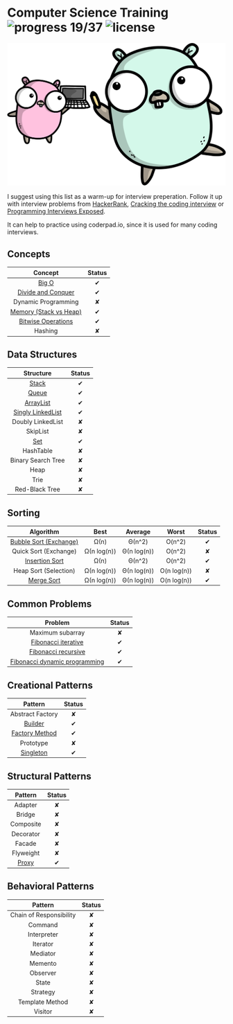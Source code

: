 # Computer Science Training ![progress 19/37](https://img.shields.io/badge/progress-51%25-blue) ![license](https://img.shields.io/github/license/kardolus/cs-training)

![gopher from ashleymcnamara](https://raw.githubusercontent.com/ashleymcnamara/gophers/master/TEACHING_GOPHER.png "Logo Title Text 1")

I suggest using this list as a warm-up for interview preperation. Follow it up with interview problems from [HackerRank](https://www.hackerrank.com/interview/interview-preparation-kit), [Cracking the coding interview](http://www.crackingthecodinginterview.com/) or [Programming Interviews Exposed](https://www.oreilly.com/library/view/programming-interviews-exposed/9781118283400/). 

It can help to practice using coderpad.io, since it is used for many coding interviews.

## Concepts
| Concept | Status |
|:-------:|:------:|
| [Big O](/concepts/bigO.md) | ✔ |
| [Divide and Conquer](/concepts/divide_and_conquer.md) | ✔ |
| Dynamic Programming | ✘ |
| [Memory (Stack vs Heap)](/concepts/memory_stack_heap.md)| ✔ |
| [Bitwise Operations](/concepts/bitwise.go) | ✔ |
| Hashing | ✘ |

## Data Structures
| Structure | Status |
|:-------:|:------:|
| [Stack](/data_structures/stack.go) | ✔ |
| [Queue](/data_structures/queue.go) | ✔ |
| [ArrayList](/data_structures/array_list.go) | ✔ |
| [Singly LinkedList](/data_structures/singly_linked_list.go) | ✔ |
| Doubly LinkedList | ✘ |
| SkipList | ✘ |
| [Set](/data_structures/set.go) | ✔ |
| HashTable | ✘ |
| Binary Search Tree | ✘ |
| Heap | ✘ |
| Trie | ✘ |
| Red-Black Tree | ✘ |

## Sorting
| Algorithm | Best | Average | Worst | Status |
|:-------:|:------:|:------:|:------:|:------:|
| [Bubble Sort (Exchange)](/sorting/bubble_sort.go) | Ω(n) | Θ(n^2) | O(n^2) | ✔ |
| Quick Sort (Exchange) | Ω(n log(n)) | Θ(n log(n)) | O(n^2) | ✘ |
| [Insertion Sort](/sorting/insertion_sort.go) | Ω(n) | Θ(n^2) | O(n^2) | ✔ |
| Heap Sort (Selection) | Ω(n log(n)) | Θ(n log(n)) | O(n log(n)) | ✘ |
| [Merge Sort](/sorting/merge_sort.go) | Ω(n log(n)) | Θ(n log(n)) | O(n log(n)) | ✔ |

## Common Problems
| Problem | Status |
|:-------:|:------:|
| Maximum subarray | ✘ |
| [Fibonacci iterative](/sorting/fibonacci.go) | ✔ |
| [Fibonacci recursive](/sorting/fibonacci.go) | ✔ |
| [Fibonacci dynamic programming](/sorting/fibonacci.go) | ✔ |

## Creational Patterns
| Pattern | Status |
|:-------:|:------:|
| Abstract Factory | ✘ |
| [Builder](/patterns/creational/builder.go) | ✔ |
| [Factory Method](/patterns/creational/factory_method.go) | ✔ |
| Prototype | ✘ |
| [Singleton](/patterns/creational/singleton.go) | ✔ |

## Structural Patterns
| Pattern | Status |
|:-------:|:------:|
| Adapter | ✘ |
| Bridge | ✘ |
| Composite | ✘ |
| Decorator | ✘ |
| Facade | ✘ |
| Flyweight | ✘ |
| [Proxy](/patterns/structural/proxy.go) | ✔ |

## Behavioral Patterns
| Pattern | Status |
|:-------:|:------:|
| Chain of Responsibility | ✘ |
| Command | ✘ |
| Interpreter | ✘ |
| Iterator | ✘ |
| Mediator | ✘ |
| Memento | ✘ |
| Observer | ✘ |
| State | ✘ |
| Strategy | ✘ |
| Template Method | ✘ |
| Visitor | ✘ |
